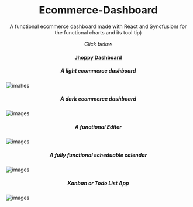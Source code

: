 <h1 align="center">Ecommerce-Dashboard</h1>
 <p align="center">A functional ecommerce dashboard made with React and Syncfusion( for the functional charts and its tool tip) </p>
 <p  align="center"><em>Click below </em></p>
 <h4 align="center"> <a  align="center" href="https://jhoppy.netlify.app/">Jhoppy Dashboard </a> </h4>
 <h5 align="center"> A light ecommerce dashboard </h5>
<img src="https://user-images.githubusercontent.com/100203073/190893563-f27b4b04-4740-4e4f-ade0-396dacf2a5a6.png" alt="imahes" />
<h5 align="center"> A dark ecommerce dashboard </h5>
<img src="https://user-images.githubusercontent.com/100203073/190893567-2bdd2182-966e-4b3e-8f0d-7ca6ca925cba.png" alt="images" />
<h5 align="center"> A functional Editor </h5>
<img src="https://user-images.githubusercontent.com/100203073/190893649-c9b07518-9104-448e-9ad0-b642a5638dce.png" alt="images" />
<h5 align="center"> A fully functional scheduable calendar </h5>
<img src="https://user-images.githubusercontent.com/100203073/190893653-7d93255e-c6b2-4d55-8aec-634957b73bd3.png" alt="images" />
<h5 align="center"> Kanban or Todo List App </h5>
<img src="https://user-images.githubusercontent.com/100203073/190893656-0c685bca-165d-43e2-a602-cf345a091942.png" alt="images" />

